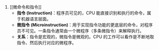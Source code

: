 1. [[微命令和指令]]
    *   **指令 (Instruction)**：程序员可见的，CPU 能直接识别和执行的命令，属于机器语言层面。
    *   **微指令 (Microinstruction)**：用于实现指令功能的更底层的命令，对程序员不可见。一条指令通常由一个微程序（多条微指令）来解释执行。
    *   **关系**：指令是宏观的，微指令是微观的。CPU 的工作可以看作是不断地取指令、然后执行对应的微程序。
